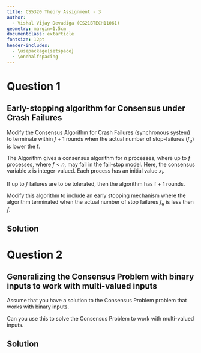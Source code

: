 ```yaml
---
title: CS5320 Theory Assignment - 3
author:
  - Vishal Vijay Devadiga (CS21BTECH11061)
geometry: margin=1.5cm
documentclass: extarticle
fontsize: 12pt
header-includes:
  - \usepackage{setspace}
  - \onehalfspacing
---
```


# Question 1

## Early-stopping algorithm for Consensus under Crash Failures

Modify the Consensus Algorithm for Crash Failures (synchronous system) to terminate within $f + 1$ rounds when the actual number of stop-failures ($f_a$) is lower the f.

The Algorithm gives a consensus algorithm for $n$ processes, where up to $f$ processes, where $f < n$, may fail in the fail-stop model.
Here, the consensus variable $x$ is integer-valued. Each process has an initial value $x_i$.

If up to $f$ failures are to be tolerated, then the algorithm has f + 1 rounds.

Modify this algorithm to include an early stopping mechanism where the algorithm terminated when the actual number of stop failures $f_a$ is less then $f$.

## Solution

# Question 2

## Generalizing the Consensus Problem with binary inputs to work with multi-valued inputs

Assume that you have a solution to the Consensus Problem problem that works with binary inputs.

Can you use this to solve the Consensus Problem to work with multi-valued inputs.

## Solution

